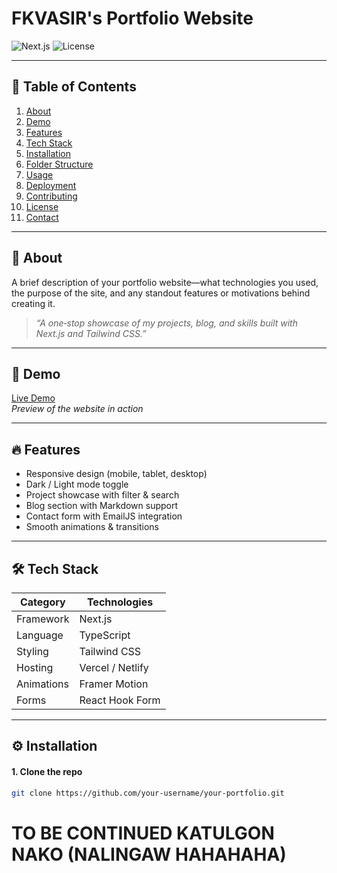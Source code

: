# FKVASIR's Portfolio Website  
![Next.js](https://img.shields.io/badge/Next.js-000000?style=for-the-badge&logo=nextdotjs&logoColor=white) ![License](https://img.shields.io/badge/License-GNU-blue.svg)

---

## 🌟 Table of Contents
1. [About](#about)  
2. [Demo](#demo)  
3. [Features](#features)  
4. [Tech Stack](#tech-stack)  
5. [Installation](#installation)  
6. [Folder Structure](#folder-structure)  
7. [Usage](#usage)  
8. [Deployment](#deployment)  
9. [Contributing](#contributing)  
10. [License](#license)  
11. [Contact](#contact)

---

## 💬 About
A brief description of your portfolio website—what technologies you used, the purpose of the site, and any standout features or motivations behind creating it.

> _“A one‑stop showcase of my projects, blog, and skills built with Next.js and Tailwind CSS.”_

---

## 🚀 Demo
[Live Demo](https://fkvasir.vercel.app)  
_Preview of the website in action_

---

## 🔥 Features
- Responsive design (mobile, tablet, desktop)  
- Dark / Light mode toggle  
- Project showcase with filter & search  
- Blog section with Markdown support  
- Contact form with EmailJS integration  
- Smooth animations & transitions  

---

## 🛠 Tech Stack

| Category   | Technologies                         |
|------------|--------------------------------------|
| Framework  | Next.js                              |
| Language   | TypeScript                           |
| Styling    | Tailwind CSS                         |
| Hosting    | Vercel / Netlify                     |
| Animations | Framer Motion                        |
| Forms      | React Hook Form                      |

---

## ⚙️ Installation
#### 1. **Clone the repo**  
   ```bash
   git clone https://github.com/your-username/your-portfolio.git
   ```

# TO BE CONTINUED KATULGON NAKO (NALINGAW HAHAHAHA)
   
